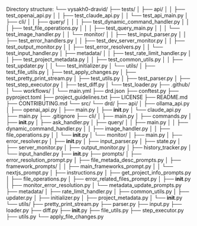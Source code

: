 Directory structure:
└── vysakh0-dravid/
    ├── tests/
    │   ├── api/
    │   │   ├── test_openai_api.py
    │   │   ├── test_claude_api.py
    │   │   └── test_api_main.py
    │   ├── cli/
    │   │   ├── query/
    │   │   │   ├── test_dynamic_command_handler.py
    │   │   │   ├── test_file_operations.py
    │   │   │   ├── test_query_main.py
    │   │   │   └── test_image_handler.py
    │   │   └── monitor/
    │   │       ├── test_input_parser.py
    │   │       ├── test_error_handlers.py
    │   │       ├── test_dev_server_monitor.py
    │   │       ├── test_output_monitor.py
    │   │       ├── test_error_resolvers.py
    │   │       └── test_input_handler.py
    │   ├── metadata/
    │   │   ├── test_rate_limit_handler.py
    │   │   ├── test_project_metadata.py
    │   │   ├── test_common_utils.py
    │   │   ├── test_updater.py
    │   │   └── test_initializer.py
    │   └── utils/
    │       ├── test_file_utils.py
    │       ├── test_apply_changes.py
    │       ├── test_pretty_print_stream.py
    │       ├── test_utils.py
    │       ├── test_parser.py
    │       ├── test_step_executor.py
    │       ├── test_diff.py
    │       └── test_loader.py
    ├── .github/
    │   └── workflows/
    │       └── main.yml
    ├── drd.json
    ├── conftest.py
    ├── pyproject.toml
    ├── project_guidelines.txt
    ├── LICENSE
    ├── README.md
    ├── CONTRIBUTING.md
    └── src/
        └── drd/
            ├── api/
            │   ├── ollama_api.py
            │   ├── openai_api.py
            │   ├── main.py
            │   ├── __init__.py
            │   └── claude_api.py
            ├── main.py
            ├── .gitignore
            ├── cli/
            │   ├── main.py
            │   ├── commands.py
            │   ├── __init__.py
            │   ├── ask_handler.py
            │   ├── query/
            │   │   ├── main.py
            │   │   ├── dynamic_command_handler.py
            │   │   ├── image_handler.py
            │   │   ├── file_operations.py
            │   │   └── __init__.py
            │   └── monitor/
            │       ├── main.py
            │       ├── error_resolver.py
            │       ├── __init__.py
            │       ├── input_parser.py
            │       ├── state.py
            │       ├── server_monitor.py
            │       ├── output_monitor.py
            │       ├── history_tracker.py
            │       └── input_handler.py
            ├── __init__.py
            ├── prompts/
            │   ├── error_resolution_prompt.py
            │   ├── file_metada_desc_prompts.py
            │   ├── framework_prompts/
            │   │   ├── main_frameworks_prompt.py
            │   │   └── nextjs_prompt.py
            │   ├── instructions.py
            │   ├── get_project_info_prompts.py
            │   ├── file_operations.py
            │   ├── error_related_files_prompt.py
            │   ├── __init__.py
            │   ├── monitor_error_resolution.py
            │   └── metadata_update_prompts.py
            ├── metadata/
            │   ├── rate_limit_handler.py
            │   ├── common_utils.py
            │   ├── updater.py
            │   ├── initializer.py
            │   ├── project_metadata.py
            │   └── __init__.py
            └── utils/
                ├── pretty_print_stream.py
                ├── parser.py
                ├── input.py
                ├── loader.py
                ├── diff.py
                ├── __init__.py
                ├── file_utils.py
                ├── step_executor.py
                ├── utils.py
                └── apply_file_changes.py
